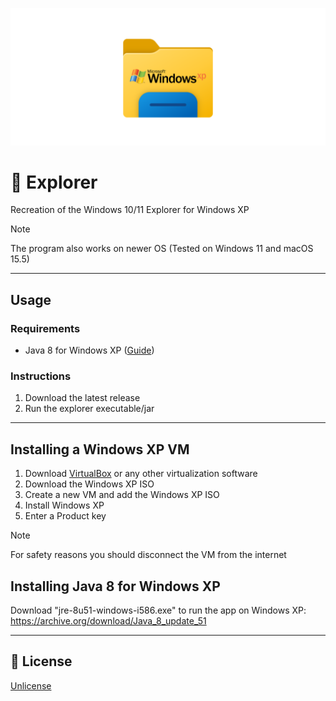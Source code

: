 <div align="center">

[![Explorer](.github/banner.svg)](#📂-Explorer)

</div>

# 📂 Explorer
Recreation of the Windows 10/11 Explorer for Windows XP

> [!NOTE]
> The program also works on newer OS (Tested on Windows 11 and macOS 15.5)
---

## Usage

### Requirements

- Java 8 for Windows XP ([Guide](#Installing-Java-8-for-Windows-XP))

### Instructions
1. Download the latest release
2. Run the explorer executable/jar

---

## Installing a Windows XP VM
1. Download [VirtualBox](https://www.virtualbox.org/wiki/Downloads) or any other virtualization software
2. Download the Windows XP ISO
3. Create a new VM and add the Windows XP ISO
4. Install Windows XP
5. Enter a Product key

> [!NOTE]
> For safety reasons you should disconnect the VM from the internet

## Installing Java 8 for Windows XP
Download "jre-8u51-windows-i586.exe" to run the app on Windows XP:
https://archive.org/download/Java_8_update_51

---

## 📜 License

[Unlicense](https://unlicense.org)
